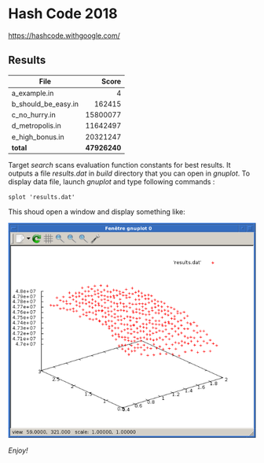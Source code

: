 Hash Code 2018
==============

<https://hashcode.withgoogle.com/>

Results
-------

| File                | Score        |
| ------------------- | -----------: |
| a_example.in        |            4 |
| b_should_be_easy.in |       162415 |
| c_no_hurry.in       |     15800077 |
| d_metropolis.in     |     11642497 |
| e_high_bonus.in     |     20321247 |
| **total**           | **47926240** |

Target *search* scans evaluation function constants for best results. It outputs a file *results.dat* in *build* directory that you can open in *gnuplot*. To display data file, launch *gnuplot* and type following commands :

```
splot 'results.dat'
```

This shoud open a window and display something like:

![](doc/gnuplot.png)

*Enjoy!*
